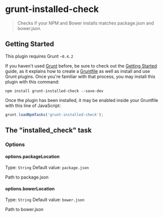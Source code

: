 # grunt-installed-check

> Checks if your NPM and Bower installs matches package.json and bower.json.

## Getting Started
This plugin requires Grunt `~0.4.2`

If you haven't used [Grunt](http://gruntjs.com/) before, be sure to check out the [Getting Started](http://gruntjs.com/getting-started) guide, as it explains how to create a [Gruntfile](http://gruntjs.com/sample-gruntfile) as well as install and use Grunt plugins. Once you're familiar with that process, you may install this plugin with this command:

```shell
npm install grunt-installed-check --save-dev
```

Once the plugin has been installed, it may be enabled inside your Gruntfile with this line of JavaScript:

```js
grunt.loadNpmTasks('grunt-installed-check');
```

## The "installed_check" task

### Options

#### options.packageLocation
Type: `String`
Default value: `package.json`

Path to package.json

#### options.bowerLocation
Type: `String`
Default value: `bower.json`

Path to bower.json